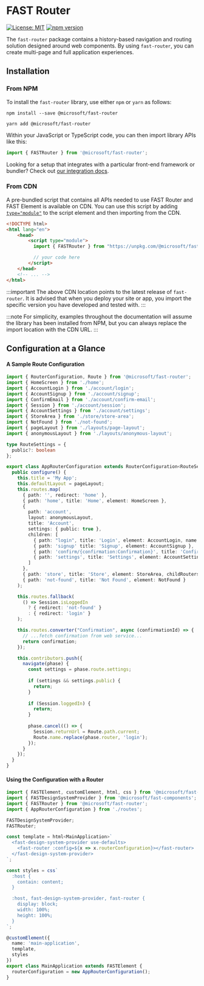 # FAST Router

[![License: MIT](https://img.shields.io/badge/License-MIT-yellow.svg)](https://opensource.org/licenses/MIT)
[![npm version](https://badge.fury.io/js/%40microsoft%2Ffast-foundation.svg)](https://badge.fury.io/js/%40microsoft%2Ffast-router)

The `fast-router` package contains a history-based navigation and routing solution designed around web components. By using `fast-router`, you can create multi-page and full application experiences.

## Installation

### From NPM

To install the `fast-router` library, use either `npm` or `yarn` as follows:

```shell
npm install --save @microsoft/fast-router
```

```shell
yarn add @microsoft/fast-router
```

Within your JavaScript or TypeScript code, you can then import library APIs like this:

```ts
import { FASTRouter } from '@microsoft/fast-router';
```

Looking for a setup that integrates with a particular front-end framework or bundler? Check out [our integration docs](https://fast.design/docs/integrations/introduction).

### From CDN

A pre-bundled script that contains all APIs needed to use FAST Router and FAST Element is available on CDN. You can use this script by adding [`type="module"`](https://developer.mozilla.org/en-US/docs/Web/JavaScript/Guide/Modules) to the script element and then importing from the CDN.

```html
<!DOCTYPE html>
<html lang="en">
    <head>
        <script type="module">
          import { FASTRouter } from "https://unpkg.com/@microsoft/fast-router";

          // your code here
        </script>
    </head>
    <!-- ... -->
</html>
```

:::important
The above CDN location points to the latest release of `fast-router`. It is advised that when you deploy your site or app, you import the specific version you have developed and tested with.
:::

:::note
For simplicity, examples throughout the documentation will assume the library has been installed from NPM, but you can always replace the import location with the CDN URL.
:::

## Configuration at a Glance

#### A Sample Route Configuration

```ts
import { RouterConfiguration, Route } from '@microsoft/fast-router';
import { HomeScreen } from './home';
import { AccountLogin } from './account/login';
import { AccountSignup } from './account/signup';
import { ConfirmEmail } from './account/confirm-email';
import { Session } from './account/session';
import { AccountSettings } from './account/settings';
import { StoreArea } from './store/store-area';
import { NotFound } from './not-found';
import { pageLayout } from './layouts/page-layout';
import { anonymousLayout } from './layouts/anonymous-layout';

type RouteSettings = {
  public?: boolean
};

export class AppRouterConfiguration extends RouterConfiguration<RouteSettings> {
  public configure() {
    this.title = 'My App';
    this.defaultLayout = pageLayout;
    this.routes.map(
      { path: '', redirect: 'home' },
      { path: 'home', title: 'Home', element: HomeScreen },
      { 
        path: 'account', 
        layout: anonymousLayout, 
        title: 'Account',
        settings: { public: true }, 
        children: [
          { path: "login", title: 'Login', element: AccountLogin, name: 'login' },
          { path: 'signup' title: 'Signup', element: AccountSignup },
          { path: 'confirm/{confirmation:Confirmation}', title: 'Confirm', element: ConfirmEmail },
          { path: 'settings', title: 'Settings', element: AccountSettings, layout: pageLayout, settings: { public: false } },
        ] 
      },
      { path: 'store', title: 'Store', element: StoreArea, childRouters: true },
      { path: 'not-found', title: 'Not Found', element: NotFound }
    );

    this.routes.fallback(
      () => Session.isLoggedIn
        ? { redirect: 'not-found' }
        : { redirect: 'login' }
    );

    this.routes.converter("Confirmation", async (confirmationId) => {
      // ...fetch confirmation from web service...
      return confirmation;
    });

    this.contributors.push({
      navigate(phase) {
        const settings = phase.route.settings;
  
        if (settings && settings.public) {
          return;
        }
  
        if (Session.loggedIn) {
          return;
        }
  
        phase.cancel(() => {
          Session.returnUrl = Route.path.current;
          Route.name.replace(phase.router, 'login');
        });
      }
    });
  }
}
```

#### Using the Configuration with a Router

```ts
import { FASTElement, customElement, html, css } from '@microsoft/fast-element';
import { FASTDesignSystemProvider } from '@microsoft/fast-components';
import { FASTRouter } from '@microsoft/fast-router';
import { AppRouterConfiguration } from './routes';

FASTDesignSystemProvider;
FASTRouter;

const template = html<MainApplication>`
  <fast-design-system-provider use-defaults>
    <fast-router :config=${x => x.routerConfiguration}></fast-router>
  </fast-design-system-provider>
`;

const styles = css`
  :host {
    contain: content;
  }

  :host, fast-design-system-provider, fast-router {  
    display: block;
    width: 100%;
    height: 100%;
  }
`;

@customElement({
  name: 'main-application',
  template,
  styles
})
export class MainApplication extends FASTElement {
  routerConfiguration = new AppRouterConfiguration();
}
```